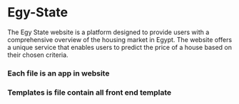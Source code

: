 # Egy-State
 The Egy State website is a platform designed to provide users with a comprehensive overview of the housing market in Egypt. The website offers a unique service that enables users to predict the price of a house based on their chosen criteria.
### Each file is an app in website 
### Templates is file contain all front end template
